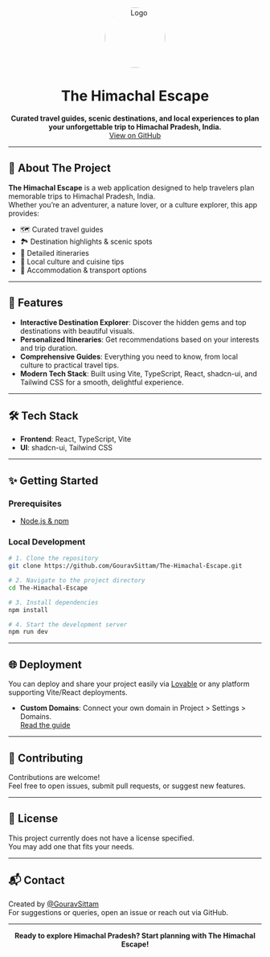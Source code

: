 <div align="center">
  <img src="https://avatars.githubusercontent.com/u/118460171?v=4" width="120" style="border-radius:50%;" alt="Logo"/>
  <h1>The Himachal Escape</h1>
  <b>Curated travel guides, scenic destinations, and local experiences to plan your unforgettable trip to Himachal Pradesh, India.</b>
  <br>
  <a href="https://github.com/GouravSittam/The-Himachal-Escape">View on GitHub</a>
</div>

---

## 🌄 About The Project

**The Himachal Escape** is a web application designed to help travelers plan memorable trips to Himachal Pradesh, India.  
Whether you’re an adventurer, a nature lover, or a culture explorer, this app provides:

- 🗺️ Curated travel guides
- 🏞️ Destination highlights & scenic spots
- 📅 Detailed itineraries
- 🍲 Local culture and cuisine tips
- 🏨 Accommodation & transport options

---

## 🚀 Features

- **Interactive Destination Explorer**: Discover the hidden gems and top destinations with beautiful visuals.
- **Personalized Itineraries**: Get recommendations based on your interests and trip duration.
- **Comprehensive Guides**: Everything you need to know, from local culture to practical travel tips.
- **Modern Tech Stack**: Built using Vite, TypeScript, React, shadcn-ui, and Tailwind CSS for a smooth, delightful experience.

---

## 🛠️ Tech Stack

- **Frontend**: React, TypeScript, Vite
- **UI**: shadcn-ui, Tailwind CSS

---

## ✨ Getting Started

### Prerequisites

- [Node.js & npm](https://github.com/nvm-sh/nvm#installing-and-updating)

### Local Development

```sh
# 1. Clone the repository
git clone https://github.com/GouravSittam/The-Himachal-Escape.git

# 2. Navigate to the project directory
cd The-Himachal-Escape

# 3. Install dependencies
npm install

# 4. Start the development server
npm run dev
```

---

## 🌐 Deployment

You can deploy and share your project easily via [Lovable](https://lovable.dev/projects/23f1eee8-d352-4ffe-ae5a-23fbf170087f) or any platform supporting Vite/React deployments.

- **Custom Domains**: Connect your own domain in Project > Settings > Domains.  
  [Read the guide](https://docs.lovable.dev/tips-tricks/custom-domain#step-by-step-guide)

---

## 🤝 Contributing

Contributions are welcome!  
Feel free to open issues, submit pull requests, or suggest new features.

---

## 📄 License

This project currently does not have a license specified.  
You may add one that fits your needs.

---

## 📬 Contact

Created by [@GouravSittam](https://github.com/GouravSittam)  
For suggestions or queries, open an issue or reach out via GitHub.

---

<p align="center">
  <b>Ready to explore Himachal Pradesh? Start planning with The Himachal Escape!</b>
</p>
